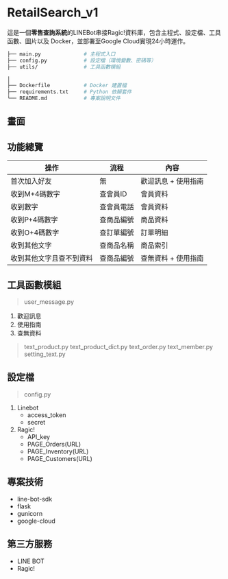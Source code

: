 # RetailSearch_v1
這是一個**零售查詢系統**的LINEBot串接Ragic!資料庫，包含主程式、設定檔、工具函數、圖片以及 Docker，並部署至Google Cloud實現24小時運作。

```bash
├── main.py              # 主程式入口
├── config.py            # 設定檔（環境變數、密碼等）
├── utils/               # 工具函數模組

│ 
├── Dockerfile           # Docker 建置檔
├── requirements.txt     # Python 依賴套件
└── README.md            # 專案說明文件
```

## 畫面

## 功能總覽

|操作|流程|內容| 
|------------|----------|--------|
|首次加入好友|無|歡迎訊息 + 使用指南|  
|收到M+4碼數字|查會員ID|會員資料|  
|收到數字|查會員電話|會員資料| 
|收到P+4碼數字|查商品編號|商品資料| 
|收到O+4碼數字|查訂單編號|訂單明細| 
|收到其他文字|查商品名稱|商品索引| 
|收到其他文字且查不到資料|查商品編號|查無資料 + 使用指南| 

## 工具函數模組
> user_message.py

1. 歡迎訊息
2. 使用指南
3. 查無資料
> text_product.py
> text_product_dict.py
> text_order.py
> text_member.py
> setting_text.py

## 設定檔
> config.py
1. Linebot
   - access_token
   - secret
3. Ragic!
   - API_key
   - PAGE_Orders(URL)
   - PAGE_Inventory(URL)
   - PAGE_Customers(URL)


## 專案技術
- line-bot-sdk
- flask
- gunicorn
- google-cloud

## 第三方服務
- LINE BOT
- Ragic!
